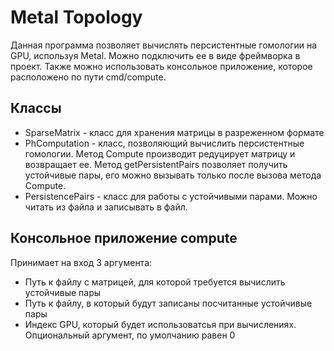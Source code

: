 # Metal Topology
Данная программа позволяет вычислять персистентные гомологии на GPU, используя Metal.
Можно подключить ее в виде фреймворка в проект. Также можно использовать консольное приложение, которое расположено по пути cmd/compute.

## Классы
- SparseMatrix - класс для хранения матрицы в разреженном формате
- PhComputation  - класс, позволяющий вычислить персистентные гомологии. Метод Compute производит редуцирует матрицу и возвращает ее. Метод getPersistentPairs позволяет получить устойчивые пары, его можно вызывать только после вызова метода Compute. 
- PersistencePairs - класс для работы с  устойчивыми парами. Можно читать из файла и записывать в файл.


## Консольное приложение compute
Принимает на вход 3 аргумента:
- Путь к файлу с матрицей, для которой требуется вычислить устойчивые пары
- Путь к файлу, в который будут записаны посчитанные устойчивые пары
- Индекс GPU, который будет использоватсья при вычислениях. Опциональный аргумент, по умолчанию равен 0
